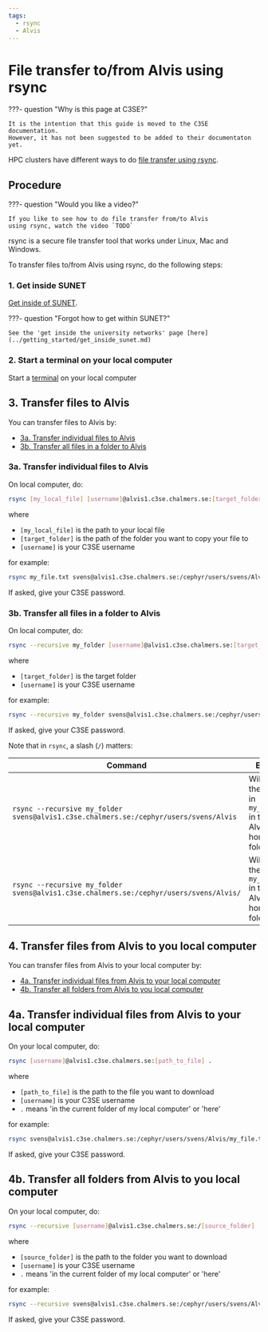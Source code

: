 ```yaml
---
tags:
  - rsync
  - Alvis
---
```


# File transfer to/from Alvis using rsync

???- question "Why is this page at C3SE?"

    It is the intention that this guide is moved to the C3SE documentation.
    However, it has not been suggested to be added to their documentaton
    yet.

HPC clusters have different ways to do
[file transfer using rsync](file_transfer_using_rsync.md).

## Procedure

???- question "Would you like a video?"

    If you like to see how to do file transfer from/to Alvis
    using rsync, watch the video `TODO`

rsync is a secure file transfer tool that works under Linux, Mac and Windows.

To transfer files to/from Alvis using rsync, do
the following steps:

### 1. Get inside SUNET

[Get inside of SUNET](../getting_started/get_inside_sunet.md).

???- question "Forgot how to get within SUNET?"

    See the 'get inside the university networks' page [here](../getting_started/get_inside_sunet.md)

### 2. Start a terminal on your local computer

Start a [terminal](../software/terminal.md) on your local computer

## 3. Transfer files to Alvis

You can transfer files to Alvis by:

- [3a. Transfer individual files to Alvis](#3a-transfer-individual-files-to-alvis)
- [3b. Transfer all files in a folder to Alvis](#3b-transfer-all-files-in-a-folder-to-alvis)

### 3a. Transfer individual files to Alvis

On local computer, do:

```bash
rsync [my_local_file] [username]@alvis1.c3se.chalmers.se:[target_folder]
```

where

- `[my_local_file]` is the path to your local file
- `[target_folder]` is the path of the folder you want to copy your file to
- `[username]` is your C3SE username

for example:

```bash
rsync my_file.txt svens@alvis1.c3se.chalmers.se:/cephyr/users/svens/Alvis/
```

If asked, give your C3SE password.

### 3b. Transfer all files in a folder to Alvis

On local computer, do:

```bash
rsync --recursive my_folder [username]@alvis1.c3se.chalmers.se:[target_folder]
```

where

- `[target_folder]` is the target folder  
- `[username]` is your C3SE username

for example:

```bash
rsync --recursive my_folder svens@alvis1.c3se.chalmers.se:/cephyr/users/svens/Alvis/
```

If asked, give your C3SE password.


Note that in `rsync`, a slash (`/`) matters:

Command                                                            |Effect
-------------------------------------------------------------------|------------------------------------------------------------
`rsync --recursive my_folder svens@alvis1.c3se.chalmers.se:/cephyr/users/svens/Alvis` |Will put the files in `my_folder` in the Alvis home folder
`rsync --recursive my_folder svens@alvis1.c3se.chalmers.se:/cephyr/users/svens/Alvis/`|Will put the folder `my_folder` in the Alvis home folder

## 4. Transfer files from Alvis to you local computer

You can transfer files from Alvis to your local computer by:

- [4a. Transfer individual files from Alvis to your local computer](#4a-transfer-individual-files-from-alvis-to-your-local-computer)
- [4b. Transfer all folders from Alvis to you local computer](#4b-transfer-all-folders-from-alvis-to-you-local-computer)

## 4a. Transfer individual files from Alvis to your local computer

On your local computer, do:

```bash
rsync [username]@alvis1.c3se.chalmers.se:[path_to_file] .
```

where

- `[path_to_file]` is the path to the file you want to download
- `[username]` is your C3SE username
- `.` means 'in the current folder of my local computer' or 'here'

for example:

```bash
rsync svens@alvis1.c3se.chalmers.se:/cephyr/users/svens/Alvis/my_file.txt .
```

If asked, give your C3SE password.


## 4b. Transfer all folders from Alvis to you local computer

On your local computer, do:

```bash
rsync --recursive [username]@alvis1.c3se.chalmers.se:/[source_folder] .
```

where

- `[source_folder]` is the path to the folder you want to download
- `[username]` is your C3SE username
- `.` means 'in the current folder of my local computer' or 'here'

for example:

```bash
rsync --recursive svens@alvis1.c3se.chalmers.se:/cephyr/users/svens/Alvis/my_folder .
```

If asked, give your C3SE password.

